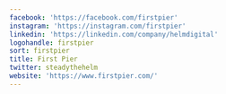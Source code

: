 ```yaml
---
facebook: 'https://facebook.com/firstpier'
instagram: 'https://instagram.com/firstpier'
linkedin: 'https://linkedin.com/company/helmdigital'
logohandle: firstpier
sort: firstpier
title: First Pier
twitter: steadythehelm
website: 'https://www.firstpier.com/'
---
```

